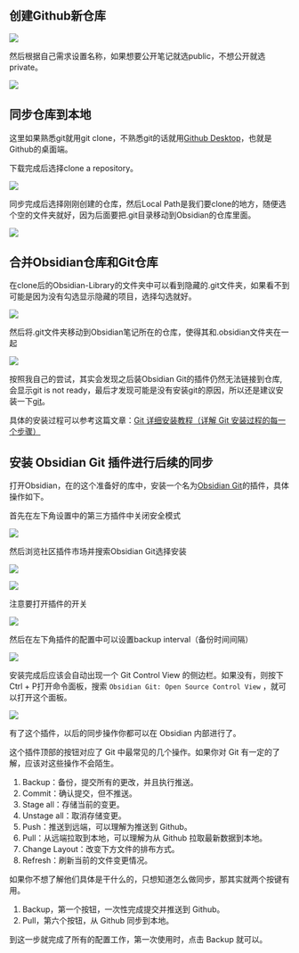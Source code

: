 ## 创建Github新仓库

![](https://raw.githubusercontent.com/xiansakana/IMG-BED/main/202309092235458.png)

然后根据自己需求设置名称，如果想要公开笔记就选public，不想公开就选private。

![](https://raw.githubusercontent.com/xiansakana/IMG-BED/main/202309092237808.png)

## 同步仓库到本地

这里如果熟悉git就用git clone，不熟悉git的话就用[Github Desktop](https://desktop.github.com/)，也就是Github的桌面端。

下载完成后选择clone a repository。

![](https://raw.githubusercontent.com/xiansakana/IMG-BED/main/202309092247855.png)

同步完成后选择刚刚创建的仓库，然后Local Path是我们要clone的地方，随便选个空的文件夹就好，因为后面要把.git目录移动到Obsidian的仓库里面。

![](https://raw.githubusercontent.com/xiansakana/IMG-BED/main/202309092250928.png)

## 合并Obsidian仓库和Git仓库


在clone后的Obsidian-Library的文件夹中可以看到隐藏的.git文件夹，如果看不到可能是因为没有勾选显示隐藏的项目，选择勾选就好。

![](https://raw.githubusercontent.com/xiansakana/IMG-BED/main/202309092256350.png)

然后将.git文件夹移动到Obsidian笔记所在的仓库，使得其和.obsidian文件夹在一起

![](https://raw.githubusercontent.com/xiansakana/IMG-BED/main/202309092303503.png)

按照我自己的尝试，其实会发现之后装Obsidian Git的插件仍然无法链接到仓库,会显示git is not ready，最后才发现可能是没有安装git的原因，所以还是建议安装一下[git](https://gitforwindows.org/)。

具体的安装过程可以参考这篇文章：[Git 详细安装教程（详解 Git 安装过程的每一个步骤）](https://blog.csdn.net/mukes/article/details/115693833)

## 安装 Obsidian Git 插件进行后续的同步

打开Obsidian，在的这个准备好的库中，安装一个名为[Obsidian Git](https://github.com/denolehov/obsidian-git)的插件，具体操作如下。

首先在左下角设置中的第三方插件中关闭安全模式

![](https://raw.githubusercontent.com/xiansakana/IMG-BED/main/202309092316189.png)

然后浏览社区插件市场并搜索Obsidian Git选择安装

![](https://raw.githubusercontent.com/xiansakana/IMG-BED/main/202309092317339.png)

![](https://raw.githubusercontent.com/xiansakana/IMG-BED/main/202309092318185.png)

注意要打开插件的开关

![](https://raw.githubusercontent.com/xiansakana/IMG-BED/main/202309092320255.png)

然后在左下角插件的配置中可以设置backup interval（备份时间间隔）

![](https://raw.githubusercontent.com/xiansakana/IMG-BED/main/202309092321218.png)

安装完成后应该会自动出现一个 Git Control View 的侧边栏。如果没有，则按下 Ctrl + P打开命令面板，搜索 `Obsidian Git: Open Source Control View` ，就可以打开这个面板。

![](https://raw.githubusercontent.com/xiansakana/IMG-BED/main/202309092330291.png)

有了这个插件，以后的同步操作你都可以在 Obsidian 内部进行了。

这个插件顶部的按钮对应了 Git 中最常见的几个操作。如果你对 Git 有一定的了解，应该对这些操作不会陌生。

1. Backup：备份，提交所有的更改，并且执行推送。
2. Commit：确认提交，但不推送。
3. Stage all：存储当前的变更。
4. Unstage all：取消存储变更。
5. Push：推送到远端，可以理解为推送到 Github。
6. Pull：从远端拉取到本地，可以理解为从 Github 拉取最新数据到本地。
7. Change Layout：改变下方文件的排布方式。
8. Refresh：刷新当前的文件变更情况。

如果你不想了解他们具体是干什么的，只想知道怎么做同步，那其实就两个按键有用。

1. Backup，第一个按钮，一次性完成提交并推送到 Github。
2. Pull，第六个按钮，从 Github 同步到本地。

到这一步就完成了所有的配置工作，第一次使用时，点击 Backup 就可以。



